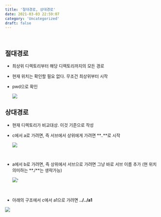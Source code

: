 ```yaml
---
title: '절대경로, 상대경로'
date: 2021-03-03 22:59:07
category: 'Uncategorized'
draft: false
---
```

<p>

<br />

## 절대경로
  - 최상위 디렉토리부터 해당 디렉토리까지의 모든 경로
  - 현재 위치는 확인할 필요 없다. 무조건 최상위부터 시작
  - pwd으로 확인
  
    <img src= "https://user-images.githubusercontent.com/60782131/109816059-a8cca800-7c73-11eb-9f07-ea6a22947812.png">

## 상대경로
  - 현재 디렉토리가 비교대상. 이것 기준으로 작성
  - c에서 a로 가려면, 즉 서브에서 상위에게 가려면 **..**로 시작

    <img src= "https://user-images.githubusercontent.com/60782131/109816575-3e683780-7c74-11eb-9cc3-373c829fe50d.png">
  
<br />

  - a에서 b로 가려면, 즉 상위에서 서브으로 가려면 그냥 바로 서브 이름 추가 (현 위치 의미하는 **./**는 생략가능)
  
    <img src= "https://user-images.githubusercontent.com/60782131/109817710-8e93c980-7c75-11eb-8002-0f62a2eb7bb9.png">'

<br />

  - 아래의 구조에서 c에서 a1으로 가려면 **../../a1**
  
  <img src= "https://user-images.githubusercontent.com/60782131/109819224-2cd45f00-7c77-11eb-9673-e20281650d40.png">
  

</p>